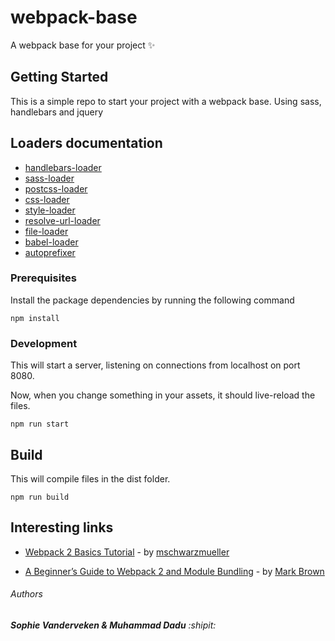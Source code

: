 # webpack-base
A webpack base for your project :sparkles:

## Getting Started
This is a simple repo to start your project with a webpack base. Using sass, handlebars and jquery 

## Loaders documentation

* [handlebars-loader](https://github.com/pcardune/handlebars-loader)
* [sass-loader](https://github.com/webpack-contrib/sass-loader)
* [postcss-loader](https://github.com/postcss/postcss-loader)
* [css-loader](https://github.com/webpack-contrib/css-loader)
* [style-loader](https://github.com/webpack-contrib/style-loader)
* [resolve-url-loader](https://github.com/bholloway/resolve-url-loader)
* [file-loader](https://github.com/webpack-contrib/file-loader)
* [babel-loader](https://github.com/babel/babel-loader)
* [autoprefixer](https://github.com/postcss/autoprefixer)

### Prerequisites

Install the package dependencies by running the following command

```
npm install
```
### Development

This will start a server, listening on connections from localhost on port 8080.

Now, when you change something in your assets, it should live-reload the files.

```
npm run start
```
## Build 

This will compile files in the dist folder.

```
npm run build
```
## Interesting links

* [Webpack 2 Basics Tutorial](https://www.youtube.com/watch?v=HNRt0lODCQM) - by [mschwarzmueller](https://github.com/mschwarzmueller)

* [A Beginner’s Guide to Webpack 2 and Module Bundling](https://www.sitepoint.com/beginners-guide-to-webpack-2-and-module-bundling/) - by [Mark Brown](https://www.sitepoint.com/author/mbrown/)

###### Authors

###### **Sophie Vanderveken & Muhammad Dadu** :shipit:
